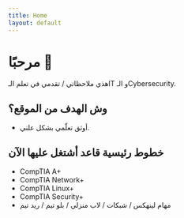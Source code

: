 ```yaml
---
title: Home
layout: default
---
```


# مرحبًا 👋

هذي ملاحظاتي / تقدمي في تعلم الـIT و الـCybersecurity.

## وش الهدف من الموقع؟
- أوثق تعلّمي بشكل علني.


## خطوط رئيسية قاعد أشتغل عليها الآن
- CompTIA A+
- CompTIA Network+
- CompTIA Linux+
- CompTIA Security+
- مهام لينهكس / شبكات / لاب منزلي / بلو تيم / ريد تيم


